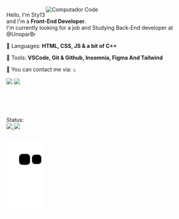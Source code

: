 <img src="https://raw.githubusercontent.com/MicaelliMedeiros/micaellimedeiros/master/image/computer-illustration.png" min-width="400px" max-width="400px" width="400px" align="right" alt="Computador Code">

<p align="left"> 
  Hello, I'm Sty13 and I'm a <strong>Front-End Developer</strong>.<br>
  I'm currently looking for a job and Studying Back-End developer at @UnoparBr
</p>

<p align="left">
  🦄 Languages: <strong>HTML, CSS, JS & a bit of C++</strong>
</p>

<p align="left">
  💼 Tools: <strong>VSCode, Git & Github, Insomnia, Figma And Tailwind</strong>
</p>

<p align="left">
  💌 You can contact me via: ⤵️
</p> 
<p align="left">
  <a href="#" alt="Gmail">
  <img src="https://img.shields.io/badge/-Gmail-FF0000?style=flat-square&labelColor=FF0000&logo=gmail&logoColor=white&link=mailto:contato.Sty13@gmail.com" /></a>

  <a href="#" alt="Linkedin">
  <img src="https://img.shields.io/badge/-Linkedin-0e76a8?style=flat-square&logo=Linkedin&logoColor=white&link=willfixlater" /></a>
</p>  
<br><br><br><br>
 <div>
 <a>Status:</a><br>
  <a href="https://github.com/Sty13">
  <img height="180em" src="https://github-readme-stats.vercel.app/api?username=Sty13&show_icons=true&theme=react&include_all_commits=true&count_private=true"/>
  <img height="180em" src="https://github-readme-stats.vercel.app/api/top-langs/?username=Sty13&layout=compact&langs_count=16&theme=react"/>
</div>


  
  ##

<div> 
 
  ![Snake animation](https://github.com/Sty13/Sty13/blob/output/github-contribution-grid-snake.svg)
 
</div>

